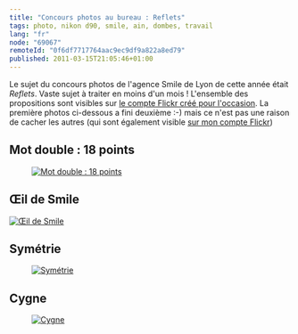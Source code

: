 ```yaml
---
title: "Concours photos au bureau : Reflets"
tags: photo, nikon d90, smile, ain, dombes, travail
lang: "fr"
node: "69067"
remoteId: "0f6df7717764aac9ec9df9a822a8ed79"
published: 2011-03-15T21:05:46+01:00
---
```


Le sujet du concours photos de l'agence Smile de Lyon de cette année était *Reflets*. Vaste sujet à traiter en moins d'un mois ! L'ensemble des propositions sont visibles sur [le compte Flickr créé pour l'occasion](http://www.flickr.com/photos/60118980@N04/sets/72157626179847454/). La première photos ci-dessous a fini deuxième :-) mais ce n'est pas une raison de cacher les autres (qui sont également visible [sur mon compte Flickr](http://www.flickr.com/photos/tigr0u))


## Mot double : 18 points

<figure class="object-center"><a href="/images/mot-double-18-points.jpg"><img loading="lazy" src="/images/660x/mot-double-18-points.jpg" alt="Mot double : 18 points">
</a></figure>


## Œil de Smile

<a href="/images/aeil-de-smile.jpg"><img loading="lazy" src="/images/660x/aeil-de-smile.jpg" alt="Œil de Smile">
</a>

## Symétrie

<figure class="object-center"><a href="/images/symetrie.jpg"><img loading="lazy" src="/images/660x/symetrie.jpg" alt="Symétrie">
</a></figure>


## Cygne

<figure class="object-center"><a href="/images/cygne.jpg"><img loading="lazy" src="/images/660x/cygne.jpg" alt="Cygne">
</a></figure>

